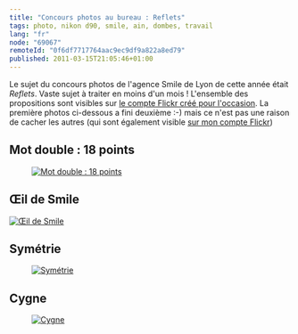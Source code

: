 ```yaml
---
title: "Concours photos au bureau : Reflets"
tags: photo, nikon d90, smile, ain, dombes, travail
lang: "fr"
node: "69067"
remoteId: "0f6df7717764aac9ec9df9a822a8ed79"
published: 2011-03-15T21:05:46+01:00
---
```


Le sujet du concours photos de l'agence Smile de Lyon de cette année était *Reflets*. Vaste sujet à traiter en moins d'un mois ! L'ensemble des propositions sont visibles sur [le compte Flickr créé pour l'occasion](http://www.flickr.com/photos/60118980@N04/sets/72157626179847454/). La première photos ci-dessous a fini deuxième :-) mais ce n'est pas une raison de cacher les autres (qui sont également visible [sur mon compte Flickr](http://www.flickr.com/photos/tigr0u))


## Mot double : 18 points

<figure class="object-center"><a href="/images/mot-double-18-points.jpg"><img loading="lazy" src="/images/660x/mot-double-18-points.jpg" alt="Mot double : 18 points">
</a></figure>


## Œil de Smile

<a href="/images/aeil-de-smile.jpg"><img loading="lazy" src="/images/660x/aeil-de-smile.jpg" alt="Œil de Smile">
</a>

## Symétrie

<figure class="object-center"><a href="/images/symetrie.jpg"><img loading="lazy" src="/images/660x/symetrie.jpg" alt="Symétrie">
</a></figure>


## Cygne

<figure class="object-center"><a href="/images/cygne.jpg"><img loading="lazy" src="/images/660x/cygne.jpg" alt="Cygne">
</a></figure>

